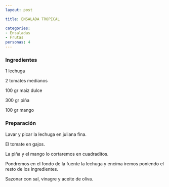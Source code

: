 ```yaml
---
layout: post

title: ENSALADA TROPICAL

categories:
- Ensaladas
- Frutas
personas: 4 
---
```


<h3>Ingredientes</h3>
1 lechuga

2 tomates medianos

100 gr maiz dulce

300 gr piña

100 gr mango

<h3>Preparación</h3>
Lavar y picar la lechuga en juliana fina.

El tomate en gajos.

La piña y el mango lo cortaremos en cuadraditos.

Pondremos en el fondo de la fuente la lechuga y encima iremos poniendo el resto de los ingredientes.

Sazonar con sal, vinagre y aceite de oliva.